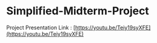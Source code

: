 # Simplified-Midterm-Project

Project Presentation Link : [https://youtu.be/Teiy19syXFE](https://youtu.be/Teiy19syXFE)

